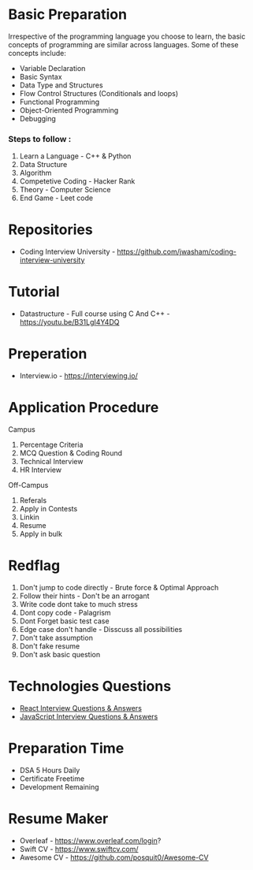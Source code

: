 # Basic Preparation

Irrespective of the programming language you choose to learn, the basic concepts of programming are similar across languages. Some of these concepts include:

- Variable Declaration
- Basic Syntax
- Data Type and Structures
- Flow Control Structures (Conditionals and loops)
- Functional Programming
- Object-Oriented Programming
- Debugging

### Steps to follow :

1. Learn a Language - C++ & Python
2. Data Structure 
3. Algorithm
4. Competetive Coding - Hacker Rank
5. Theory - Computer Science
6. End Game - Leet code

# Repositories
- Coding Interview University - https://github.com/jwasham/coding-interview-university

# Tutorial 
- Datastructure - Full course using C And C++ - https://youtu.be/B31LgI4Y4DQ

# Preperation
- Interview.io - https://interviewing.io/

# Application Procedure

Campus

1. Percentage Criteria
2. MCQ Question & Coding Round
3. Technical Interview
4. HR Interview

Off-Campus

1. Referals
2. Apply in Contests
3. Linkin
4. Resume
5. Apply in bulk

# Redflag

1. Don't jump to code directly - Brute force & Optimal Approach
2. Follow their hints - Don't be an arrogant
3. Write code dont take to much stress
4. Dont copy code - Palagrism
5. Dont Forget basic test case
6. Edge case don't handle - Disscuss all possibilities
7. Don't take assumption
8. Don't fake resume
9. Don't ask basic question

# Technologies Questions
- [React Interview Questions & Answers](https://github.com/sudheerj/reactjs-interview-questions)
- [JavaScript Interview Questions & Answers](https://github.com/Amarjit-ph/javascript-interview-questions)

# Preparation Time
- DSA 5 Hours Daily
- Certificate Freetime
- Development Remaining 

# Resume Maker
- Overleaf - https://www.overleaf.com/login?
- Swift CV - https://www.swiftcv.com/
- Awesome CV - https://github.com/posquit0/Awesome-CV


